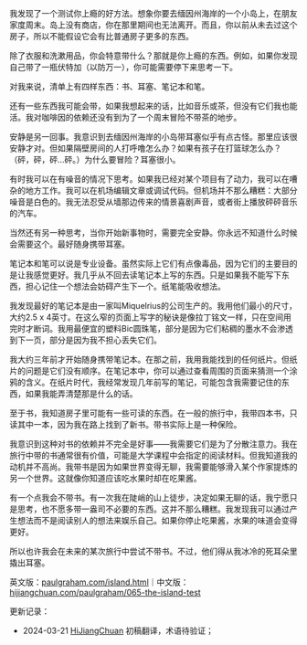 
我发现了一个测试你上瘾的好方法。想象你要去缅因州海岸的一个小岛上，在朋友家度周末。岛上没有商店，你在那里期间也无法离开。而且，你以前从未去过这个房子，所以不能假设它会有比普通房子更多的东西。

除了衣服和洗漱用品，你会特意带什么？那就是你上瘾的东西。例如，如果你发现自己带了一瓶伏特加（以防万一），你可能需要停下来思考一下。

对我来说，清单上有四样东西：书、耳塞、笔记本和笔。

还有一些东西我可能会带，如果我想起来的话，比如音乐或茶，但没有它们我也能活。我对咖啡因的依赖还没有到为了一个周末冒险不带茶的地步。

安静是另一回事。我意识到去缅因州海岸的小岛带耳塞似乎有点古怪。那里应该很安静才对。但如果隔壁房间的人打呼噜怎么办？如果有孩子在打篮球怎么办？（砰，砰，砰...砰。）为什么要冒险？耳塞很小。

有时我可以在有噪音的情况下思考。如果我已经对某个项目有了动力，我可以在嘈杂的地方工作。我可以在机场编辑文章或调试代码。但机场并不那么糟糕：大部分噪音是白色的。我无法忍受从墙那边传来的情景喜剧声音，或者街上播放砰砰音乐的汽车。

当然还有另一种思考，当你开始新事物时，需要完全安静。你永远不知道什么时候会需要这个。最好随身携带耳塞。

笔记本和笔可以说是专业设备。虽然实际上它们有点像毒品，因为它们的主要目的是让我感觉更好。我几乎从不回去读笔记本上写的东西。只是如果我不能写下东西，担心记住一个想法会妨碍产生下一个。纸笔能吸收想法。

我发现最好的笔记本是由一家叫Miquelrius的公司生产的。我用他们最小的尺寸，大约2.5 x 4英寸。在这么窄的页面上写字的秘诀是像拉丁铭文一样，只在空间用完时才断词。我用最便宜的塑料Bic圆珠笔，部分是因为它们粘稠的墨水不会渗透到下一页，部分是因为我不担心丢失它们。

我大约三年前才开始随身携带笔记本。在那之前，我用我能找到的任何纸片。但纸片的问题是它们没有顺序。在笔记本中，你可以通过查看周围的页面来猜测一个涂鸦的含义。在纸片时代，我经常发现几年前写的笔记，可能包含我需要记住的东西，如果我能弄清楚那是什么的话。

至于书，我知道房子里可能有一些可读的东西。在一般的旅行中，我带四本书，只读其中一本，因为我在路上找到了新书。带书实际上是一种保险。

我意识到这种对书的依赖并不完全是好事——我需要它们是为了分散注意力。我在旅行中带的书通常很有价值，可能是大学课程中会指定的阅读材料。但我知道我的动机并不高尚。我带书是因为如果世界变得无聊，我需要能够滑入某个作家提炼的另一个世界。这就像你知道应该吃水果时却在吃果酱。

有一个点我会不带书。有一次我在陡峭的山上徒步，决定如果无聊的话，我宁愿只是思考，也不愿多带一盎司不必要的东西。这并不那么糟糕。我发现我可以通过产生想法而不是阅读别人的想法来娱乐自己。如果你停止吃果酱，水果的味道会变得更好。

所以也许我会在未来的某次旅行中尝试不带书。不过，他们得从我冰冷的死耳朵里撬出耳塞。

英文版：[paulgraham.com/island.html](https://paulgraham.com/island.html)｜中文版：[hijiangchuan.com/paulgraham/065-the-island-test](https://hijiangchuan.com/paulgraham/065-the-island-test)



更新记录：
- 2024-03-21 [HiJiangChuan](https://hijiangchuan.com) 初稿翻译，术语待验证； 
